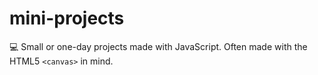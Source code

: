 # mini-projects
💻 Small or one-day projects made with JavaScript. Often made with the HTML5 `<canvas>` in mind.
